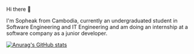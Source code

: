  Hi there 👋

I'm Sopheak from Cambodia, currently an undergraduated student in Software Engineering and IT Engineering and am doing an internship at a software company as a junior developer.


[![Anurag's GitHub stats](https://github-readme-stats.vercel.app/api?username=sopheak)](https://github.com/anuraghazra/github-readme-stats)
